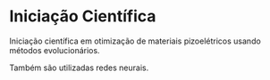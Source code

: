 # Iniciação Científica

Iniciação científica em otimização de materiais pizoelétricos usando métodos evolucionários.

Também são utilizadas redes neurais.
